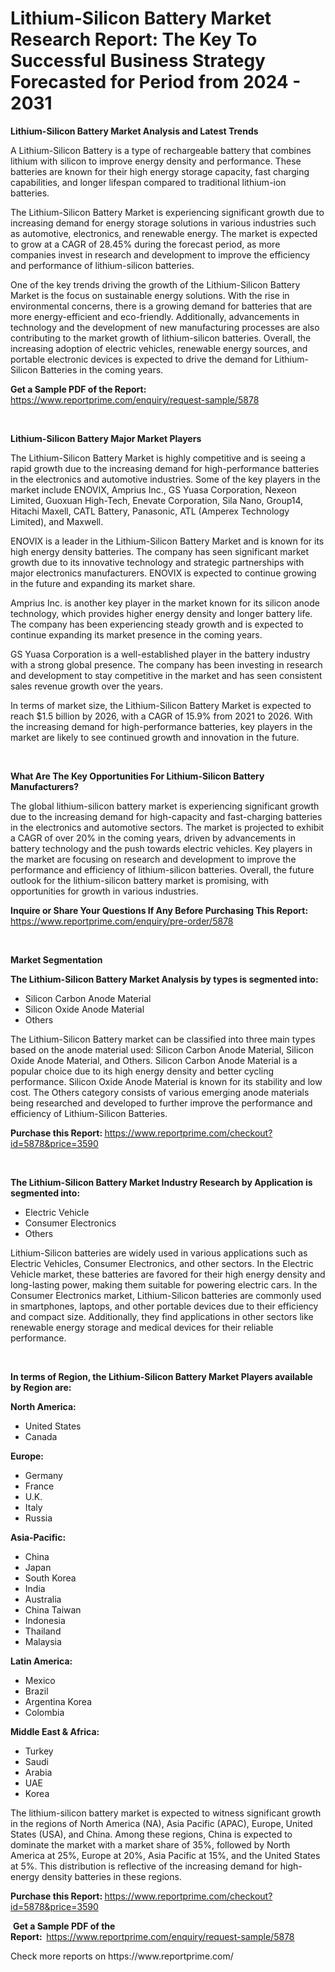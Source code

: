 <p><h1>Lithium-Silicon Battery Market Research Report: The Key To Successful Business Strategy Forecasted for Period from 2024 - 2031</h1></p><p><strong>Lithium-Silicon Battery Market Analysis and Latest Trends</strong></p>
<p><p>A Lithium-Silicon Battery is a type of rechargeable battery that combines lithium with silicon to improve energy density and performance. These batteries are known for their high energy storage capacity, fast charging capabilities, and longer lifespan compared to traditional lithium-ion batteries. </p><p>The Lithium-Silicon Battery Market is experiencing significant growth due to increasing demand for energy storage solutions in various industries such as automotive, electronics, and renewable energy. The market is expected to grow at a CAGR of 28.45% during the forecast period, as more companies invest in research and development to improve the efficiency and performance of lithium-silicon batteries.</p><p>One of the key trends driving the growth of the Lithium-Silicon Battery Market is the focus on sustainable energy solutions. With the rise in environmental concerns, there is a growing demand for batteries that are more energy-efficient and eco-friendly. Additionally, advancements in technology and the development of new manufacturing processes are also contributing to the market growth of lithium-silicon batteries. Overall, the increasing adoption of electric vehicles, renewable energy sources, and portable electronic devices is expected to drive the demand for Lithium-Silicon Batteries in the coming years.</p></p>
<p><strong>Get a Sample PDF of the Report:&nbsp;</strong> <a href="https://www.reportprime.com/enquiry/request-sample/5878">https://www.reportprime.com/enquiry/request-sample/5878</a></p>
<p>&nbsp;</p>
<p><strong>Lithium-Silicon Battery Major Market Players</strong></p>
<p><p>The Lithium-Silicon Battery Market is highly competitive and is seeing a rapid growth due to the increasing demand for high-performance batteries in the electronics and automotive industries. Some of the key players in the market include ENOVIX, Amprius Inc., GS Yuasa Corporation, Nexeon Limited, Guoxuan High-Tech, Enevate Corporation, Sila Nano, Group14, Hitachi Maxell, CATL Battery, Panasonic, ATL (Amperex Technology Limited), and Maxwell.</p><p>ENOVIX is a leader in the Lithium-Silicon Battery Market and is known for its high energy density batteries. The company has seen significant market growth due to its innovative technology and strategic partnerships with major electronics manufacturers. ENOVIX is expected to continue growing in the future and expanding its market share.</p><p>Amprius Inc. is another key player in the market known for its silicon anode technology, which provides higher energy density and longer battery life. The company has been experiencing steady growth and is expected to continue expanding its market presence in the coming years.</p><p>GS Yuasa Corporation is a well-established player in the battery industry with a strong global presence. The company has been investing in research and development to stay competitive in the market and has seen consistent sales revenue growth over the years.</p><p>In terms of market size, the Lithium-Silicon Battery Market is expected to reach $1.5 billion by 2026, with a CAGR of 15.9% from 2021 to 2026. With the increasing demand for high-performance batteries, key players in the market are likely to see continued growth and innovation in the future.</p></p>
<p>&nbsp;</p>
<p><strong>What Are The Key Opportunities For Lithium-Silicon Battery Manufacturers?</strong></p>
<p><p>The global lithium-silicon battery market is experiencing significant growth due to the increasing demand for high-capacity and fast-charging batteries in the electronics and automotive sectors. The market is projected to exhibit a CAGR of over 20% in the coming years, driven by advancements in battery technology and the push towards electric vehicles. Key players in the market are focusing on research and development to improve the performance and efficiency of lithium-silicon batteries. Overall, the future outlook for the lithium-silicon battery market is promising, with opportunities for growth in various industries.</p></p>
<p><strong>Inquire or Share Your Questions If Any Before Purchasing This Report:</strong> <a href="https://www.reportprime.com/enquiry/pre-order/5878">https://www.reportprime.com/enquiry/pre-order/5878</a></p>
<p>&nbsp;</p>
<p><strong>Market Segmentation</strong></p>
<p><strong>The Lithium-Silicon Battery Market Analysis by types is segmented into:</strong></p>
<p><ul><li>Silicon Carbon Anode Material</li><li>Silicon Oxide Anode Material</li><li>Others</li></ul></p>
<p><p>The Lithium-Silicon Battery market can be classified into three main types based on the anode material used: Silicon Carbon Anode Material, Silicon Oxide Anode Material, and Others. Silicon Carbon Anode Material is a popular choice due to its high energy density and better cycling performance. Silicon Oxide Anode Material is known for its stability and low cost. The Others category consists of various emerging anode materials being researched and developed to further improve the performance and efficiency of Lithium-Silicon Batteries.</p></p>
<p><strong>Purchase this Report:&nbsp;</strong><a href="https://www.reportprime.com/checkout?id=5878&price=3590">https://www.reportprime.com/checkout?id=5878&price=3590</a></p>
<p>&nbsp;</p>
<p><strong>The Lithium-Silicon Battery Market Industry Research by Application is segmented into:</strong></p>
<p><ul><li>Electric Vehicle</li><li>Consumer Electronics</li><li>Others</li></ul></p>
<p><p>Lithium-Silicon batteries are widely used in various applications such as Electric Vehicles, Consumer Electronics, and other sectors. In the Electric Vehicle market, these batteries are favored for their high energy density and long-lasting power, making them suitable for powering electric cars. In the Consumer Electronics market, Lithium-Silicon batteries are commonly used in smartphones, laptops, and other portable devices due to their efficiency and compact size. Additionally, they find applications in other sectors like renewable energy storage and medical devices for their reliable performance.</p></p>
<p>&nbsp;</p>
<p><strong>In terms of Region, the Lithium-Silicon Battery Market Players available by Region are:</strong></p>
<p>
    <p> <strong> North America: </strong>
        <ul>
            <li>United States</li>
            <li>Canada</li>
        </ul>
        </p> 
    <p> <strong> Europe: </strong>
        <ul>
            <li>Germany</li>
            <li>France</li>
            <li>U.K.</li>
            <li>Italy</li>
            <li>Russia</li>
        </ul>
        </p> 
    <p> <strong> Asia-Pacific: </strong>
        <ul>
            <li>China</li>
            <li>Japan</li>
            <li>South Korea</li>
            <li>India</li>
            <li>Australia</li>
            <li>China Taiwan</li>
            <li>Indonesia</li>
            <li>Thailand</li>
            <li>Malaysia</li>
        </ul>
        </p> 
    <p> <strong> Latin America: </strong>
        <ul>
            <li>Mexico</li>
            <li>Brazil</li>
            <li>Argentina Korea</li>
            <li>Colombia</li>
        </ul>
        </p> 
    <p> <strong> Middle East & Africa: </strong>
        <ul>
            <li>Turkey</li>
            <li>Saudi</li>
            <li>Arabia</li>
            <li>UAE</li>
            <li>Korea</li>
        </ul>
    </p>
    </p>
<p><p>The lithium-silicon battery market is expected to witness significant growth in the regions of North America (NA), Asia Pacific (APAC), Europe, United States (USA), and China. Among these regions, China is expected to dominate the market with a market share of 35%, followed by North America at 25%, Europe at 20%, Asia Pacific at 15%, and the United States at 5%. This distribution is reflective of the increasing demand for high-energy density batteries in these regions.</p></p>
<p><strong>Purchase this Report: </strong><a href="https://www.reportprime.com/checkout?id=5878&price=3590">https://www.reportprime.com/checkout?id=5878&price=3590</a></p>
<p>&nbsp;<strong>Get a Sample PDF of the Report:&nbsp;&nbsp;</strong><a href="https://www.reportprime.com/enquiry/request-sample/5878">https://www.reportprime.com/enquiry/request-sample/5878</a></p>
<p><strong></strong></p>
<p>Check more reports on https://www.reportprime.com/</p>